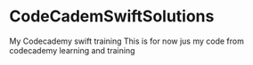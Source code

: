 # CodeCademSwiftSolutions
My Codecademy swift training
This is for now jus my code from codecademy learning and training
